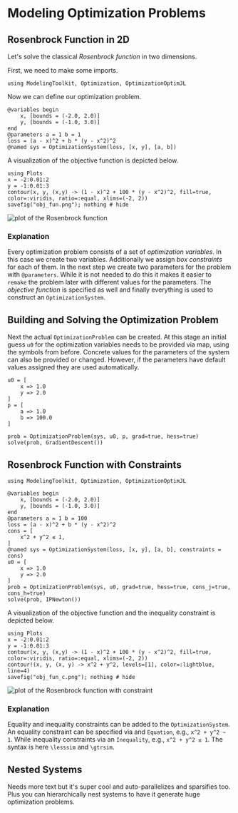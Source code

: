 # Modeling Optimization Problems

## Rosenbrock Function in 2D
Let's solve the classical _Rosenbrock function_ in two dimensions.

First, we need to make some imports.
```@example rosenbrock_2d
using ModelingToolkit, Optimization, OptimizationOptimJL
```
Now we can define our optimization problem.
```@example rosenbrock_2d
@variables begin
    x, [bounds = (-2.0, 2.0)]
    y, [bounds = (-1.0, 3.0)]
end
@parameters a = 1 b = 1
loss = (a - x)^2 + b * (y - x^2)^2
@named sys = OptimizationSystem(loss, [x, y], [a, b])
```

A visualization of the objective function is depicted below.
```@eval
using Plots
x = -2:0.01:2
y = -1:0.01:3
contour(x, y, (x,y) -> (1 - x)^2 + 100 * (y - x^2)^2, fill=true, color=:viridis, ratio=:equal, xlims=(-2, 2))
savefig("obj_fun.png"); nothing # hide
```

![plot of the Rosenbrock function](obj_fun.png)

### Explanation
Every optimization problem consists of a set of _optimization variables_. In this case we create two variables. Additionally we assign _box constraints_ for each of them. In the next step we create two parameters for the problem with `@parameters`. While it is not needed to do this it makes it easier to `remake` the problem later with different values for the parameters. The _objective function_ is specified as well and finally everything is used to construct an `OptimizationSystem`.

## Building and Solving the Optimization Problem
Next the actual `OptimizationProblem` can be created. At this stage an initial guess `u0` for the optimization variables needs to be provided via map, using the symbols from before. Concrete values for the parameters of the system can also be provided or changed. However, if the parameters have default values assigned they are used automatically.
```@example rosenbrock_2d
u0 = [
    x => 1.0
    y => 2.0
]
p = [
    a => 1.0
    b => 100.0
]

prob = OptimizationProblem(sys, u0, p, grad=true, hess=true)
solve(prob, GradientDescent())
```

## Rosenbrock Function with Constraints
```@example rosenbrock_2d_cstr
using ModelingToolkit, Optimization, OptimizationOptimJL

@variables begin
    x, [bounds = (-2.0, 2.0)]
    y, [bounds = (-1.0, 3.0)]
end
@parameters a = 1 b = 100
loss = (a - x)^2 + b * (y - x^2)^2
cons = [
    x^2 + y^2 ≲ 1,
]
@named sys = OptimizationSystem(loss, [x, y], [a, b], constraints = cons)
u0 = [
    x => 1.0
    y => 2.0
]
prob = OptimizationProblem(sys, u0, grad=true, hess=true, cons_j=true, cons_h=true)
solve(prob, IPNewton())
```

A visualization of the objective function and the inequality constraint is depicted below.
```@eval
using Plots
x = -2:0.01:2
y = -1:0.01:3
contour(x, y, (x,y) -> (1 - x)^2 + 100 * (y - x^2)^2, fill=true, color=:viridis, ratio=:equal, xlims=(-2, 2))
contour!(x, y, (x, y) -> x^2 + y^2, levels=[1], color=:lightblue, line=4)
savefig("obj_fun_c.png"); nothing # hide
```

![plot of the Rosenbrock function with constraint](obj_fun_c.png)

### Explanation
Equality and inequality constraints can be added to the `OptimizationSystem`. An equality constraint can be specified via and `Equation`, e.g., `x^2 + y^2 ~ 1`. While inequality constraints via an `Inequality`, e.g., `x^2 + y^2 ≲ 1`. The syntax is here `\lesssim` and `\gtrsim`.

## Nested Systems
Needs more text but it's super cool and auto-parallelizes and sparsifies too.
Plus you can hierarchically nest systems to have it generate huge
optimization problems.
